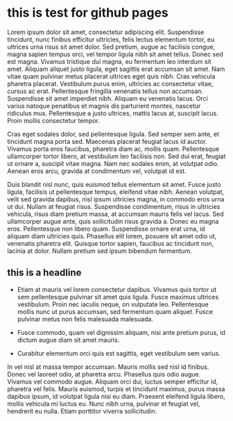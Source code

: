 # this is test for github pages 

Lorem ipsum dolor sit amet, consectetur adipiscing elit. Suspendisse tincidunt, nunc finibus efficitur ultricies, felis lectus elementum tortor, eu ultrices urna risus sit amet dolor. Sed pretium, augue ac facilisis congue, magna sapien tempus orci, vel tempor ligula nibh sit amet tellus. Donec sed est magna. Vivamus tristique dui magna, eu fermentum leo interdum sit amet. Aliquam aliquet justo ligula, eget sagittis erat accumsan sit amet. Nam vitae quam pulvinar metus placerat ultrices eget quis nibh. Cras vehicula pharetra placerat. Vestibulum purus enim, ultricies ac consectetur vitae, cursus ac erat. Pellentesque fringilla venenatis tellus non accumsan. Suspendisse sit amet imperdiet nibh. Aliquam eu venenatis lacus. Orci varius natoque penatibus et magnis dis parturient montes, nascetur ridiculus mus. Pellentesque a justo ultrices, mattis lacus at, suscipit lacus. Proin mollis consectetur tempor.

Cras eget sodales dolor, sed pellentesque ligula. Sed semper sem ante, et tincidunt magna porta sed. Maecenas placerat feugiat lacus id auctor. Vivamus porta eros faucibus, pharetra diam ac, mollis quam. Pellentesque ullamcorper tortor libero, at vestibulum leo facilisis non. Sed dui erat, feugiat ut ornare a, suscipit vitae magna. Nam nec sodales enim, at volutpat odio. Aenean eros arcu, gravida at condimentum vel, volutpat id est.

Duis blandit nisl nunc, quis euismod tellus elementum sit amet. Fusce justo ligula, facilisis ut pellentesque tempus, eleifend vitae nibh. Aenean volutpat, velit sed gravida dapibus, nisl ipsum ultricies magna, in commodo eros urna ut dui. Nullam at feugiat risus. Suspendisse condimentum, risus in ultricies vehicula, risus diam pretium massa, at accumsan mauris felis vel lacus. Sed ullamcorper augue ante, quis sollicitudin risus gravida a. Donec eu magna eros. Pellentesque non libero quam. Suspendisse ornare erat urna, id aliquam diam ultricies quis. Phasellus elit lorem, posuere sit amet odio ut, venenatis pharetra elit. Quisque tortor sapien, faucibus ac tincidunt non, lacinia at dolor. Nullam pretium sed ipsum bibendum fermentum.

## this is a headline

* Etiam at mauris vel lorem consectetur dapibus. Vivamus quis tortor ut sem pellentesque pulvinar sit amet quis ligula. Fusce maximus ultrices vestibulum. Proin nec iaculis neque, on vulputate leo. Pellentesque mollis nunc ut purus accumsan, sed fermentum quam aliquet. Fusce pulvinar metus non felis malesuada malesuada. 

* Fusce commodo, quam vel dignissim aliquam, nisi ante pretium purus, id dictum augue diam sit amet mauris. 

* Curabitur elementum orci quis est sagittis, eget vestibulum sem varius.

In vel nisl at massa tempor accumsan. Mauris mollis sed nisl id finibus. Donec vel laoreet odio, at pharetra arcu. Phasellus quis odio augue. Vivamus vel commodo augue. Aliquam orci dui, luctus semper efficitur id, pharetra vel felis. Mauris euismod, turpis et tincidunt maximus, purus massa dapibus ipsum, id volutpat ligula nisi eu diam. Praesent eleifend ligula libero, mollis vehicula mi luctus eu. Nunc nibh urna, pulvinar et feugiat vel, hendrerit eu nulla. Etiam porttitor viverra sollicitudin.
